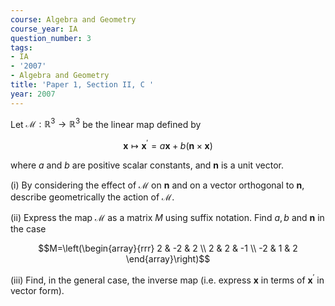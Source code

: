 ```yaml
---
course: Algebra and Geometry
course_year: IA
question_number: 3
tags:
- IA
- '2007'
- Algebra and Geometry
title: 'Paper 1, Section II, C '
year: 2007
---
```




Let $\mathcal{M}: \mathbb{R}^{3} \rightarrow \mathbb{R}^{3}$ be the linear map defined by

$$\mathbf{x} \mapsto \mathbf{x}^{\prime}=a \mathbf{x}+b(\mathbf{n} \times \mathbf{x})$$

where $a$ and $b$ are positive scalar constants, and $\mathbf{n}$ is a unit vector.

(i) By considering the effect of $\mathcal{M}$ on $\mathbf{n}$ and on a vector orthogonal to $\mathbf{n}$, describe geometrically the action of $\mathcal{M}$.

(ii) Express the map $\mathcal{M}$ as a matrix $M$ using suffix notation. Find $a, b$ and $\mathbf{n}$ in the case

$$M=\left(\begin{array}{rrr}
2 & -2 & 2 \\
2 & 2 & -1 \\
-2 & 1 & 2
\end{array}\right)$$

(iii) Find, in the general case, the inverse map (i.e. express $\mathbf{x}$ in terms of $\mathbf{x}^{\prime}$ in vector form).
